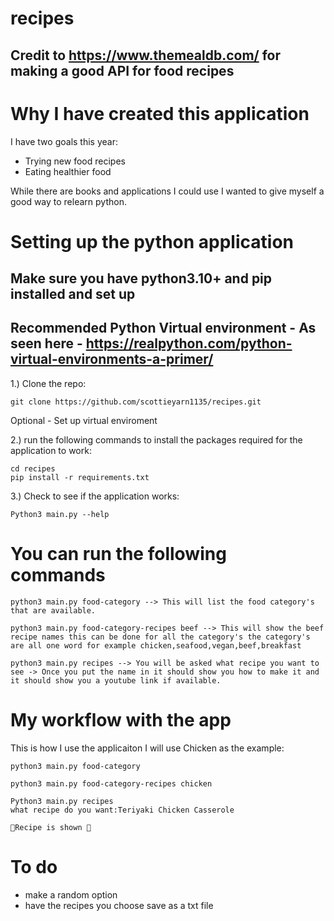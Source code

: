 # recipes
## Credit to https://www.themealdb.com/ for making a good API for food recipes

# Why I have created this application

I have two goals this year:

* Trying new food recipes
* Eating healthier food

While there are books and applications I could use I wanted to give myself a good way to relearn python.

# Setting up the python application

## Make sure you have python3.10+ and pip installed and set up

## Recommended Python Virtual environment - As seen here - https://realpython.com/python-virtual-environments-a-primer/
1.) Clone the repo:
```
git clone https://github.com/scottieyarn1135/recipes.git
```
Optional - Set up virtual enviroment

2.) run the following commands to install the packages required for the application to work:
```
cd recipes
pip install -r requirements.txt
```
3.) Check to see if the application works:
```
Python3 main.py --help
```
# You can run the following commands

```
python3 main.py food-category --> This will list the food category's that are available.

python3 main.py food-category-recipes beef --> This will show the beef recipe names this can be done for all the category's the category's are all one word for example chicken,seafood,vegan,beef,breakfast

python3 main.py recipes --> You will be asked what recipe you want to see -> Once you put the name in it should show you how to make it and it should show you a youtube link if available.
```
# My workflow with the app

This is how I use the applicaiton I will use Chicken as the example:

```
python3 main.py food-category

python3 main.py food-category-recipes chicken

Python3 main.py recipes
what recipe do you want:Teriyaki Chicken Casserole

👏Recipe is shown 👏
```

# To do
 * make a random option
 * have the recipes you choose save as a txt file
